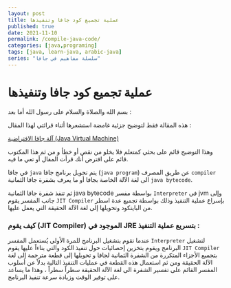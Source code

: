 ```yaml
---
layout: post
title: عملية تجميع كود جافا وتنفيذها
published: true
date: 2021-11-10
permalink: /compile-java-code/
categories: [java,programing]
tags: [java, learn-java, arabic-java]
series: "سلسلة مفاهيم في جافا"
---
```


# عملية تجميع كود جافا وتنفيذها

بسم الله والصلاة والسلام على رسول الله أما بعد :

هذه المقالة فقط لتوضيح جزئية غامضة استشعرها أثناء قرائتي لهذا المقال :

[آلة جافا الافتراضية (Java Virtual Machine)](https://academy.hsoub.com/programming/java/%D8%A2%D9%84%D8%A9-%D8%AC%D8%A7%D9%81%D8%A7-%D8%A7%D9%84%D8%A7%D9%81%D8%AA%D8%B1%D8%A7%D8%B6%D9%8A%D8%A9-java-virtual-machine-r964/)

وهذا التوضيح قائم على بحثي كمتعلم فلا يخلو من نقص أو خطأ و من ثم هذا المكتوب قائم على افترض أنك قرأت المقال أو تعي ما فيه.

في جافا `java` يتم تحويل برنامج جافا (`java program`) عن طريق المصرف `compiler` الى لغة الآلة الخاصة بجافا أو ما يعرف بشفرة جافا الثمانية `java bytecode`.

ثم تنفذ شفرة جافا الثمانية java bytecode بواسطة مفسر `Interpreter` في jvm وإلى جانب المفسر يقوم `JIT Compiler`  بإسراع عملية التنفيذ وذلك بواسطة تجميع عدة اسطر من البايتكود وتحويلها إلى لغة الآلة الحقيقة التي يعمل عليها. 

### كيف يقوم (JIT Compiler) الموجود في JRE بتسريع عملية التنفيذ :

عندما تقوم بتشغيل البرنامج للمرة الأولى يُستعمل المفسر `Interpreter` لتشغيل البرنامج ويقوم بتخزين إحصائيات حول تنفيذ الكود والتي بناءاً عليها يقوم `JIT Compiler`  بتجميع الأجزاء المتكررة من الشفرة الثمانية لجافا و تحويلها إلى قطعة مترجمة إلى لغة الآلة الحقيقة ومن ثم  استعمال هذه القطعة في عمليات التنفيذ التالية بدلاً عن أسلوب المفسر القائم على تفسير الشفرة الى لغة الآلة الحقيقة سطراً سطراً ، وهذا ما يساعد على توفير الوقت وزيادة سرعة تنفيذ البرنامج.
